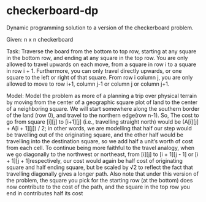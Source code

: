# checkerboard-dp
Dynamic programming solution to a version of the checkerboard problem.


Given: n x n checkerboard

Task: Traverse the board from the bottom to top row, starting at any square in the bottom row, and ending at any square in the top row. You are only allowed to travel upwards on each move, from a square in row i to a square in row i + 1. Furthermore, you can only travel directly upwards, or one square to the left or right of that square. From row i column j, you are only allowed to move to row i+1, column j-1 or column j or column j+1.

Model: Model the problem as more of a planning a trip over physical terrain by moving from the center of a geographic square plot of land to
the center of a neighboring square. We will start somewhere along the southern border of the land (row 0), and travel to the northern edge(row n-1). So, The cost to go from square \[i\]\[j\] to \[i+1\]\[j\] (i.e., travelling straight north) would be (A\[i\]\[j\] + A\[i + 1\]\[j\]) / 2; in other words, we are modelling that half our step would be travelling out of the originating square, and the other half would be travelling into the destination square, so we add half a unit’s worth of cost from each cell. To continue being more faithful to the travel analogy, when we go diagonally to the northwest or northeast, from \[i\]\[j\] to \[i + 1\]\[j - 1\] or \[i + 1\]\[j + 1\]respectively, our cost would again be half cost of originating square and half ending square, but be scaled by √2 to reflect the fact that travelling diagonally gives a longer path. 
Also note that under this version of the problem, the square you pick for the starting row (at the bottom) does now contribute to the cost of the path, and the square in the top row you end in contributes half its cost